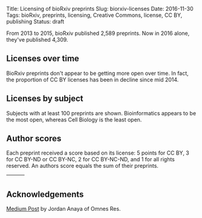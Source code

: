 Title: Licensing of bioRxiv preprints
Slug: biorxiv-licenses
Date: 2016-11-30
Tags: bioRxiv, preprints, licensing, Creative Commons, license, CC BY, publishing
Status: draft

From 2013 to 2015, bioRxiv published 2,589 preprints. Now in 2016 alone, they've published 4,309.

## Licenses over time

BioRxiv preprints don't appear to be getting more open over time. In fact, the proportion of CC BY licenses has been in decline since mid 2014.

<div id="date-figure"></div>

## Licenses by subject

Subjects with at least 100 preprints are shown. Bioinformatics appears to be the most open, whereas Cell Biology is the least open.
<div id="subject-figure"></div>

## Author scores

Each preprint received a score based on its license: 5 points for CC BY, 3 for CC BY-ND or CC BY-NC, 2 for CC BY-NC-ND, and 1 for all rights reserved. An authors score equals the sum of their preprints.

<table id="authors" class="display" cellspacing="0" width="100%">
  <thead>
    <tr>
      <th></th>
      <th></th>
      <th></th>
    </tr>
  </thead>
  <tbody></tbody>
</table>

## Acknowledgements

[Medium Post](https://medium.com/@OmnesRes/so-i-went-ahead-and-grabbed-the-licensing-information-for-each-article-de0414b4ca3a) by Jordan Anaya of Omnes Res.

<link rel="stylesheet" type="text/css" href="https://cdn.datatables.net/1.10.12/css/jquery.dataTables.css">
<script src="https://code.jquery.com/jquery-3.1.1.min.js" integrity="sha256-hVVnYaiADRTO2PzUGmuLJr8BLUSjGIZsDYGmIJLv2b8=" crossorigin="anonymous"></script>
<script type="text/javascript" charset="utf8" src="https://cdn.datatables.net/1.10.12/js/jquery.dataTables.js"></script>


<script src="//d3js.org/d3.v3.min.js"></script>
<script src="//vega.github.io/vega/vega.js"></script>
<script src="//vega.github.io/vega-lite/vega-lite.js"></script>
<script src="//vega.github.io/vega-editor/vendor/vega-embed.js" charset="utf-8"></script>

<style media="screen">
  .vega-actions a {
    margin-right: 5px;
  }
</style>

<script>
var base_url = 'https://raw.githubusercontent.com/dhimmel/biorxiv-licenses';
var commit = 'master';


$(document).ready(function () {
    $('#authors').dataTable({
        ajax: `${base_url}/${commit}/data/author-scores.json`,
        aoColumns: [
            {sWidth: '50%', sTitle: 'Author'},
            {sTitle: 'Preprints'},
            {sTitle: 'Score'}
        ],
        order: [[2, "desc"]],
        search: {regex: true}
    });
});

var actions = {export: true, source: false, editor: true};

var json_url = `${base_url}/${commit}/figure/license-vs-time/vega-lite-spec.json`;
var embedSpec = {mode: "vega-lite", url: json_url, renderer: 'svg', actions: actions};
vg.embed("#date-figure", embedSpec, function(error, result) {});

var json_url = `${base_url}/${commit}/figure/license-vs-subject/vega-lite-spec.json`;
var embedSpec = {mode: "vega-lite", url: json_url, renderer: 'svg', actions: actions};
vg.embed("#subject-figure", embedSpec, function(error, result) {});

</script>
